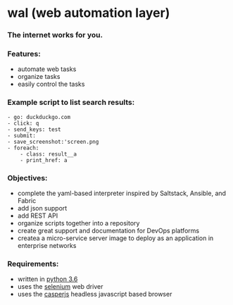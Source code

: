 # wal (web automation layer)

### The internet works for you.

### Features:
* automate web tasks
* organize tasks
* easily control the tasks

### Example script to list search results:
```wal
- go: duckduckgo.com
- click: q
- send_keys: test
- submit:
- save_screenshot:'screen.png
- foreach:
    - class: result__a
    - print_href: a
```

### Objectives:
* complete the yaml-based interpreter inspired by Saltstack, Ansible, and Fabric
* add json support
* add REST API
* organize scripts together into a repository
* create great support and documentation for DevOps platforms
* createa a micro-service server image to deploy as an application in enterprise networks

### Requirements:
* written in [python 3.6](https://www.python.org/)
* uses the [selenium](http://selenium-python.readthedocs.io/) web driver
* uses the [casperjs](http://phantomjs.org/) headless javascript based browser
